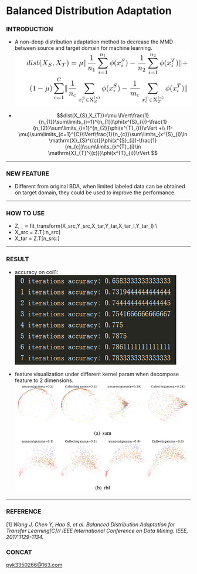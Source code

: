 

# Balanced Distribution Adaptation

### INTRODUCTION
- A non-deep distribution adaptation method to decrease the MMD
 between source and target domain for machine learning. \
  ![Alt text](imgs/1534409052.jpg)

- $$dist(X_{S},X_{T})=\mu \lVert\frac{1}{n_{1}}\sum\limits_{i=1}^{n_{1}}\phi(x^{S}_{i})-\frac{1}{n_{2}}\sum\limits_{i=1}^{n_{2}}\phi(x^{T}_{i})\rVert +\\
 (1-\mu)\sum\limits_{c=1}^{C}\lVert\frac{1}{n_{c}}\sum\limits_{x^{S}_{i}\in \mathrm{X}_{S}^{(c)}}\phi(x^{S}_{i})-\frac{1}{m_{c}}\sum\limits_{x^{T}_{i}\in \mathrm{X}_{T}^{(c)}}\phi(x^{T}_{i})\rVert $$
----------------------------------------------
### NEW FEATURE
- Different from original BDA,
when limited labeled data can be obtained on target
domain, they could be used to improve the performance.
----------------------------------------------
### HOW TO USE
- Z, _ = fit_transform(X_src,Y_src,X_tar,Y_tar,X_tar_l,Y_tar_l) \
- X_src = Z.T[:n_src]
- X_tar = Z.T[n_src:]
----------------------------------------------

### RESULT
- accuracy on coil1: \
  ![Alt text](imgs/1534404869.jpg)

- feature visualization under different kernel param when
 decompose feature to 2 dimensions. \
  ![Alt text](imgs/1534409209.jpg)

----------------------------------------------
### REFERENCE
[1] *Wang J, Chen Y, Hao S, et al. Balanced Distribution Adaptation for Transfer Learning[C]// IEEE International Conference on Data Mining. IEEE, 2017:1129-1134.*
### CONCAT
pyk3350266@163.com